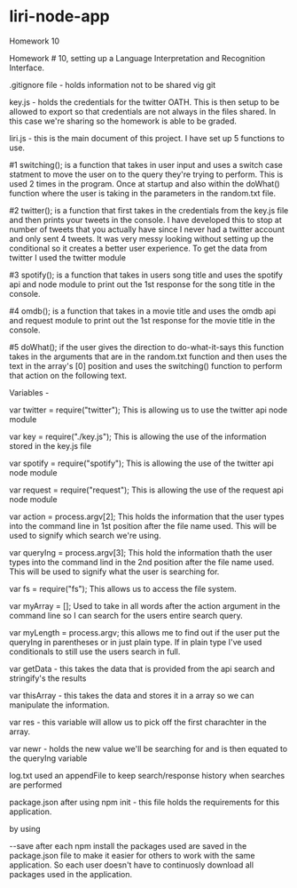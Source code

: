 # liri-node-app
Homework 10


Homework # 10, setting up a Language Interpretation and Recognition Interface.   

.gitignore file - holds information not to be shared vig git

key.js - holds the credentials for the twitter OATH.  This is then setup to be allowed to export so that credentials are not always in the files shared.  In this case we're sharing so the homework is able to be graded.

liri.js - this is the main document of this project.  I have set up 5 functions to use.

#1 switching(); is a function that takes in user input and uses a switch case statment to move the user on to the query they're trying to perform.  This is used 2 times in the program.  Once at startup and also within the doWhat() function where the user is taking in the parameters in the random.txt file.

#2 twitter(); is a function that first takes in the credentials from the key.js file and then prints your tweets in the console.  I have developed this to stop at number of tweets that you actually have since I never had a twitter account and only sent 4 tweets.  It was very messy looking without setting up the conditional so it creates a better user experience.  To get the data from twitter I used the twitter module

#3 spotify(); is a function that takes in users song title and uses the spotify api and node module to print out the 1st response for the song title in the console.

#4 omdb(); is a function that takes in a movie title and uses the omdb api and request module to print out the 1st response for the movie title in the console.

#5 doWhat(); if the user gives the direction to do-what-it-says this function takes in the arguments that are in the random.txt function and then uses the text in the array's [0] position and uses the switching() function to perform that action on the following text.

Variables -

var twitter = require("twitter");
This is allowing us to use the twitter api node module

var key = require("./key.js");
This is allowing the use of the information stored in the key.js file

var spotify = require("spotify");
This is allowing the use of the twitter api node module

var request = require("request");
This is allowing the use of the request api node module

var action = process.argv[2];
This holds the information that the user types into the command line in 1st position after the file name used.  This will be used to signify which search we're using.

var queryIng = process.argv[3];
This hold the information thath the user types into the command lind in the 2nd position after the file name used.  This will be used to signify what the user is searching for.

var fs = require("fs");
This allows us to access the file system.

var myArray = []; 
Used to take in all words after the action argument in the command line so I can search for the users entire search query.

var myLength = process.argv;
this allows me to find out if the user put the queryIng in parentheses or in just plain type.  If in plain type I've used conditionals to still use the users search in full.

var getData - 
this takes the data that is provided from the api search and stringify's the results

var thisArray - 
this takes the data and stores it in a array so we can manipulate the information. 

var res - 
this variable will allow us to pick off the first charachter in the array.


var newr - 
holds the new value we'll be searching for and is then equated to the queryIng variable



log.txt 
used an appendFile to keep search/response history when searches are performed

package.json 
after using npm init  - this file holds the requirements for this application.  


by using 

 --save after each npm install the packages used are saved in the package.json file to make it easier for others to work with the same application.  So each user doesn't have to continuosly download all packages used in the application.

 
